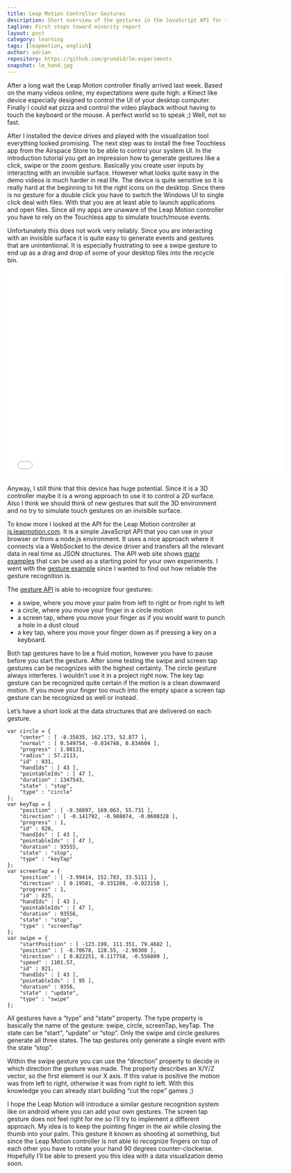 ```yaml
---
title: Leap Motion Controller Gestures
description: Short overview of the gestures in the JavaScript API for the Leap Montion Controller
tagline: First steps toward minority report
layout: post
category: learning
tags: [leapmotion, english]
author: adrian
repository: https://github.com/grundid/lm-experiments
snapshot: lm_hand.jpg
---
```


After a long wait the Leap Motion controller finally arrived last week. Based on the many videos online, 
my expectations were quite high: a Kinect like device especially designed to control the UI of your 
desktop computer. Finally I could eat pizza and control the video playback without having to touch 
the keyboard or the mouse. A perfect world so to speak ;) Well, not so fast.

After I installed the device drives and played with the visualization tool everything looked promising. 
The next step was to install the free Touchless app from the Airspace Store to be able to control 
your system UI. In the introduction tutorial you get an impression how to generate gestures like a 
click, swipe or the zoom gesture. Basically you create user inputs by interacting with an invisible 
surface. However what looks quite easy in the demo videos is much harder in real life. The device is 
quite sensitive so it is really hard at the beginning to hit the right icons on the desktop. 
Since there is no gesture for a double click you have to switch the Windows UI to single click deal 
with files. With that you are at least able to launch applications and open files. Since all 
my apps are unaware of the Leap Motion controller you have to rely on the Touchless app to 
simulate touch/mouse events.

Unfortunately this does not work very reliably. Since you are interacting with an invisible surface it is 
quite easy to generate events and gestures that are unintentional. It is especially frustrating to 
see a swipe gesture to end up as a drag and drop of some of your desktop files into the recycle bin.

<iframe width="640" height="480" src="//www.youtube.com/embed/vBrhL5WFOx8?rel=0" frameborder="0" allowfullscreen="allowfullscreen">
</iframe>

Anyway, I still think that this device has huge potential. Since it is a 3D controller maybe it is a 
wrong approach to use it to control a 2D surface. Also I think we should think of new gestures that suit 
the 3D environment and no try to simulate touch gestures on an invisible surface.

To know more I looked at the API for the Leap Motion controller at [js.leapmotion.com](http://js.leapmotion.com). 
It is a simple JavaScript API that you can use in your browser or from a node.js environment. 
It uses a nice approach where it connects via a WebSocket to the device driver and transfers all the 
relevant data in real time as JSON structures. The API web site shows [many examples](http://js.leapmotion.com/examples) 
that can be used as a starting point for your own experiments. 
I went with the [gesture example](https://github.com/grundid/lm-experiments) since I wanted to find 
out how reliable the gesture recognition is.

The [gesture API](http://js.leapmotion.com/api/v0.2.0-beta6/docs#leap-gesture) is able to recognize four gestures: 
-	a swipe, where you move your palm from left to right or from right to left
-	a circle, where you move your finger in a circle motion
-	a screen tap, where you move your finger as if you would want to punch a hole in a dust cloud
-	a key tap, where you move your finger down as if pressing a key on a keyboard.

Both tap gestures have to be a fluid motion, however you have to pause before you start the gesture. 
After some testing the swipe and screen tap gestures can be recognizes with the highest certainty. 
The circle gesture always interferes. I wouldn’t use it in a project right now. The key tap 
gesture can be recognized quite certain if the motion is a clean downward motion. If you move 
your finger too much into the empty space a screen tap gesture can be recognized as well or instead.

Let’s have a short look at the data structures that are delivered on each gesture.
	
	var circle = {
		"center" : [ -8.35835, 162.173, 52.877 ],
		"normal" : [ 0.549754, -0.034748, 0.834604 ],
		"progress" : 1.08131,
		"radius" : 57.2113,
		"id" : 831,
		"handIds" : [ 43 ],
		"pointableIds" : [ 47 ],
		"duration" : 1347543,
		"state" : "stop",
		"type" : "circle"
	};
	var keyTap = {
		"position" : [ -9.38897, 169.063, 55.731 ],
		"direction" : [ -0.141792, -0.988074, -0.0600328 ],
		"progress" : 1,
		"id" : 828,
		"handIds" : [ 43 ],
		"pointableIds" : [ 47 ],
		"duration" : 93555,
		"state" : "stop",
		"type" : "keyTap"
	};
	var screenTap = {
		"position" : [ -3.99414, 152.783, 33.5111 ],
		"direction" : [ 0.19501, -0.331286, -0.923158 ],
		"progress" : 1,
		"id" : 825,
		"handIds" : [ 43 ],
		"pointableIds" : [ 47 ],
		"duration" : 93556,
		"state" : "stop",
		"type" : "screenTap"
	};
	var swipe = {
		"startPosition" : [ -123.199, 111.351, 79.4682 ],
		"position" : [ -8.70678, 128.55, -2.90308 ],
		"direction" : [ 0.822251, 0.117758, -0.556809 ],
		"speed" : 1101.57,
		"id" : 821,
		"handIds" : [ 43 ],
		"pointableIds" : [ 95 ],
		"duration" : 9356,
		"state" : "update",
		"type" : "swipe"
	};

All gestures have a “type” and “state” property. The type property is basically the name of the 
gesture: swipe, circle, screenTap, keyTap. The state can be “start”, “update” or “stop”. 
Only the swipe and circle gestures generate all three states. The tap gestures only generate a single event 
with the state “stop”.

Within the swipe gesture you can use the “direction” property to decide in which direction 
the gesture was made. The property describes an X/Y/Z vector, so the first element is our X axis. 
If this value is positive the motion was from left to right, otherwise it was from right to left. 
With this knowledge you can already start building “cut the rope” games ;)

I hope the Leap Motion will introduce a similar gesture recognition system like on android 
where you can add your own gestures. The screen tap gesture does not feel right for me so 
I’ll try to implement a different approach. My idea is to keep the pointing finger in the 
air while closing the thumb into your palm. This gesture it known as shooting at something, 
but since the Leap Motion controller is not able to recognize fingers on top of each other you 
have to rotate your hand 90 degrees counter-clockwise. Hopefully I’ll be able to present 
you this idea with a data visualization demo soon.